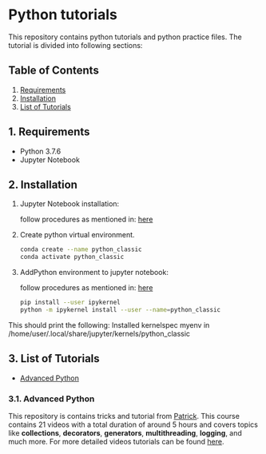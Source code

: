 
# Python tutorials

This repository contains python tutorials and python practice files. The tutorial is divided into following sections:


## Table of Contents
1. [Requirements](#1-requirements)
2. [Installation](#2-installation)
3. [List of Tutorials](#3-list-of-tutorials)


## 1. Requirements

* Python 3.7.6
* Jupyter Notebook

## 2. Installation 

1. Jupyter Notebook installation:
   
   follow procedures as mentioned in: [here](https://jupyterlab.readthedocs.io/en/stable/getting_started/installation.html)

2. Create python virtual environment.

   ```bash
   conda create --name python_classic
   conda activate python_classic
   ```

3. AddPython environment to jupyter notebook:
   
   follow procedures as mentioned in: [here](https://janakiev.com/blog/jupyter-virtual-envs/)
   
   ```bash
   pip install --user ipykernel
   python -m ipykernel install --user --name=python_classic
   ```

This should print the following:
Installed kernelspec myenv in /home/user/.local/share/jupyter/kernels/python_classic

## 3. List of Tutorials

  * [Advanced Python](#31-advanced-python)

### 3.1. Advanced Python
This repository is contains tricks and tutorial from [Patrick](https://www.python-engineer.com/).
This course contains 21 videos with a total duration of around 5 hours and covers topics like **collections**, **decorators**, **generators**, **multithreading**, **logging**, and much more.
For more detailed videos tutorials can be found [here](https://www.python-engineer.com/courses/advancedpython/).

